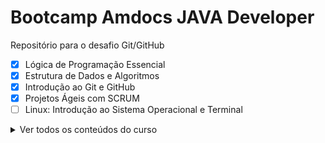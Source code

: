 # Bootcamp Amdocs JAVA Developer
Repositório para o desafio Git/GitHub

- [x] Lógica de Programação Essencial
- [x] Estrutura de Dados e Algoritmos
- [x] Introdução ao Git e GitHub
- [x] Projetos Ágeis com SCRUM
- [ ] Linux: Introdução ao Sistema Operacional e Terminal

<details>
<summary>Ver todos os conteúdos do curso</summary>
<ol>
<li>Lógica de Programação Essencial</li>
<li>Estrutura de Dados e Algoritmos</li>
<li>Introdução ao Git e GitHub</li>
<li>Projetos ágeis com SCRUM</li>
<li>Linux: Introdução ao Sistema Operacional e Terminal</li>
<li>Linux: Diretórios e Comandos Essenciais</li>
<li>Linux: Fundamentos de Redes e Comadnso Avançados</li>
<li>Linux: Gerenciamento de Pacotes</li>
<li>Dominando IDEs Java</li>
<li>Introdução ao Ecossistema e Documentação Java</li>
<li>Configurando Ambiente de Desenvolvimento Java no Linux</li>
<li>Variáveis, Tipos de Dados e Operadores Matemáticos em Java</li>
<li>Lógica Condicional e Controle de Fluxos em Java</li>
<li>Estruturas de Repetição e Arrays em Java</li>
<li>Reforçando o Conceito de Laços em Java</li>
<li>Introdução à orientação a objetos com Java</li>
<li>Implementando Collections e Streams com Java</li>
<li>Entrada e Saída de Arquivos (I/O) em Java</li>
<li>SQL Server - Criando suas primeiras consultas</li>
<li>Modelando um banco de dados na prática com SQL Server</li>
<li>SQL Server: Boas práticas em bancos relacionais</li>
<li>Introdução a APIs e métodos HTTP</li>
<li>Introdução ao framework Spring Boot</li>
<li>Simplificando Projetos Java com o Spring Boot</li>
<li>Introdução aos Conceitos de API e Clean Architecture</li>
<li>Desenvolvendo um sistema de gerenciamento de pessoas em API REST com Spring Boot</li>
</ol>
</details>
